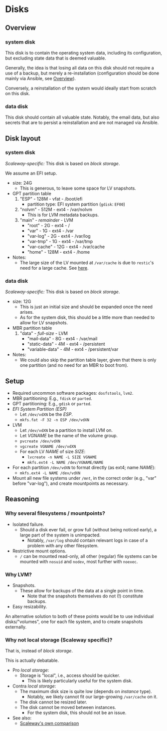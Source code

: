 # Disks

## Overview

### system disk

This disk is to contain the operating system data, including its configuration,
but excluding state data that is deemed valuable.

Generally, the idea is that losing all data on this disk should not require
a use of a backup, but merely a re-installation (configuration should be done
mainly via Ansible, see [Overview](/doc/overview.md)).

Conversely, a reinstallation of the system would ideally start from scratch
on this disk.


### data disk

This disk should contain all valuable state.  Notably, the email data, but also
secrets that are to persist a reinstallation and are not managed via Ansible.


## Disk layout

### system disk

*Scaleway-specific:* This disk is based on *block storage*.

We assume an EFI setup.

* size: 24G
    - This is generous, to leave some space for LV snapshots.
* GPT partition table
    1. "ESP"   - 128M        - vfat - /boot/efi
        - partition type: EFI system partition (`gdisk`: `EF00`)
    2. "nolvm" - 512M        - ext4 - /var/nolvm
        - This is for LVM metadata backups.
    3. "main"  - *remainder* - LVM
        * "root"      -   2G - ext4 - /
        * "var"       -   1G - ext4 - /var
        * "var-log"   -   2G - ext4 - /var/log
        * "var-tmp"   -   1G - ext4 - /var/tmp
        * "var-cache" -  12G - ext4 - /var/cache
        * "home"      - 128M - ext4 - /home
* Notes:
    - The large size of the LV mounted at `/var/cache` is due to `restic`'s
      need for a large cache.
      See [here](/ansible/roles/backup/vars/main.yaml).


### data disk

*Scaleway-specific:* This disk is based on *block storage*.

* size: 12G
    - This is just an initial size and should be expanded once the need arises.
    - As for the system disk, this should be a little more than needed to allow
      for LV snapshots.
* MBR partition table
    1. "data" - *full-size* - LVM
        * "mail-data"     - 8G - ext4 - /var/mail
        * "static-data"   - 4M - ext4 - /persistent
        * "variable-data" - 4M - ext4 - /persistent/var
* Notes:
    - We could also skip the partition table layer, given that there is only
      one partition (and no need for an MBR to boot from).


## Setup

* Required uncommon software packages: `dosfstools`, `lvm2`.
* MBR partitioning: E.g., `fdisk` or `parted`.
* GPT partitioning: E.g., `gdisk` or `parted`.
* *EFI System Partition (ESP)*
    * Let `/dev/vdXN` be the *ESP*.
    * `mkfs.fat -F 32 -n ESP /dev/vdXN`
* LVM
    * Let `/dev/vdXN` be a partition to install LVM on.
    * Let *VGNAME* be the name of the volume group.
    * `pvcreate /dev/vdXN`
    * `vgcreate VGNAME /dev/vdXN`
    * For each LV *NAME* of size *SIZE*:
        - `lvcreate -n NAME -L SIZE VGNAME`
        - `mkfs.ext4 -L NAME /dev/VGNAME/NAME`
* For each partition `/dev/vdXN` to format directly (as ext4; name *NAME*):
    - `mkfs.ext4 -L NAME /dev/vdXN`
* Mount all new file systems under `/mnt`, in the correct order (e.g., "var"
  before "var-log"), and create mountpoints as necessary.


## Reasoning

### Why several filesystems / mountpoints?

* Isolated failure.
    - Should a disk ever fail, or grow full (without being noticed early),
      a large part of the system is unimpacted.
        - Notably, `/var/log` should contain relevant logs in case of
          a problem with any other filesystem.
* Restrictive mount options.
    - `/` can be mounted read-only, all other (regular) file systems can be
      mounted with `nosuid` and `nodev`, most further with `noexec`.


### Why LVM?

* Snapshots.
    - These allow for backups of the data at a single point in time.
        - Note that the snapshots themselves do not (!) constitute backups.
* Easy resizability.

An alternative solution to both of these points would be to use individual
disks/"volumes", one for each file system, and to create snapshots externally.


### Why not local storage (Scaleway specific)?

That is, instead of *block storage*.

This is actually debatable.

* Pro *local storage*:
    * Storage is "local", i.e., access should be quicker.
        * This is likely particularly useful for the system disk.
* Contra *local storage*:
    * The maximum disk size is quite low (depends on *instance* type).
        * Notably, we likely cannot fit our large-growing `/var/cache` on it.
    * The disk cannot be resized later.
    * The disk cannot be moved between instances.
        * For the system disk, this should not be an issue.
* See also:
    * [Scaleway's own comparison](https://www.scaleway.com/en/docs/faq/blockstorage/#why-should-i-use-block-storage-instead-of-local-storage)
